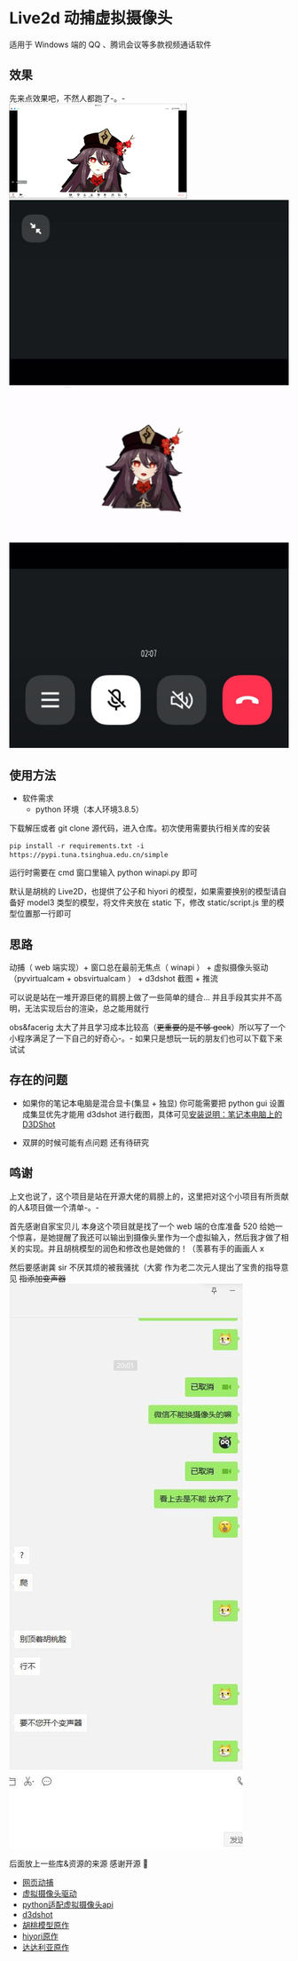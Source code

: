 <!--
 * @Date: 2022-05-19 15:40:47
 * @LastEditors: Wu Han
 * @LastEditTime: 2022-05-19 17:06:23
 * @FilePath: \test\readme.md
-->
# Live2d 动捕虚拟摄像头
适用于 Windows 端的 QQ 、腾讯会议等多款视频通话软件

## 效果
先来点效果吧，不然人都跑了-。-
![腾讯会议](./images/wemeet.gif)
![QQ](./images/QQ.jpg)

## 使用方法

- 软件需求
    - python 环境（本人环境3.8.5）

下载解压或者 git clone 源代码，进入仓库。初次使用需要执行相关库的安装

```
pip install -r requirements.txt -i https://pypi.tuna.tsinghua.edu.cn/simple
```

运行时需要在 cmd 窗口里输入 python winapi.py 即可

默认是胡桃的 Live2D，也提供了公子和 hiyori 的模型，如果需要换别的模型请自备好 model3 类型的模型，将文件夹放在 static 下，修改 static/script.js 里的模型位置那一行即可

## 思路

动捕（ web 端实现）+ 窗口总在最前无焦点（ winapi ） + 虚拟摄像头驱动（pyvirtualcam + obsvirtualcam ） + d3dshot 截图 + 推流

可以说是站在一堆开源巨佬的肩膀上做了一些简单的缝合... 并且手段其实并不高明，无法实现后台的渲染，总之能用就行

obs&facerig 太大了并且学习成本比较高（<del>更重要的是不够 geek</del>）所以写了一个小程序满足了一下自己的好奇心-。- 如果只是想玩一玩的朋友们也可以下载下来试试

## 存在的问题

- 如果你的笔记本电脑是混合显卡(集显 + 独显) 你可能需要把 python gui 设置成集显优先才能用 d3dshot 进行截图，具体可见[安装说明：笔记本电脑上的 D3DShot](https://github.com/SerpentAI/D3DShot/wiki/Installation-Note:-Laptops) 

- 双屏的时候可能有点问题 还有待研究

## 鸣谢

上文也说了，这个项目是站在开源大佬的肩膀上的，这里把对这个小项目有所贡献的人&项目做一个清单-。-

首先感谢自家宝贝儿 本身这个项目就是找了一个 web 端的仓库准备 520 给她一个惊喜，是她提醒了我还可以输出到摄像头里作为一个虚拟输入，然后我才做了相关的实现。并且胡桃模型的润色和修改也是她做的！<!-- （在这里撒狗粮应该没人发现吧嘻嘻 永远爱你宝贝儿） -->（羡慕有手的画画人 x

然后要感谢龚 sir 不厌其烦的被我骚扰（大雾 作为老二次元人提出了宝贵的指导意见 <del>指添加变声器</del>
![wechat](./images/wechat.jpg)

后面放上一些库&资源的来源 感谢开源 🎉

- [网页动捕](https://github.com/yeemachine/kalidokit)
- [虚拟摄像头驱动](https://github.com/CatxFish/obs-virtual-cam)
- [python适配虚拟摄像头api](https://github.com/letmaik/pyvirtualcam)
- [d3dshot](https://github.com/SerpentAI/D3DShot)
- [胡桃模型原作](https://github.com/zeankundev/HuTao-Live2D)
- [hiyori原作](https://github.com/KennardWang/VTuber-MomoseHiyori)
- [达达利亚原作](https://www.bilibili.com/s/video/BV1h5411w754)